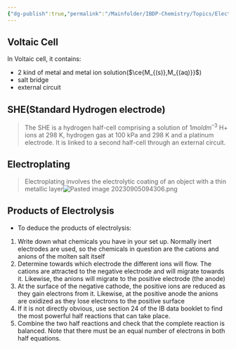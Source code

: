 ```yaml
---
{"dg-publish":true,"permalink":"/Mainfolder/IBDP-Chemistry/Topics/Electrochemical Cells/"}
---
```



## Voltaic Cell
In Voltaic cell, it contains:
- 2 kind of metal and metal ion solution($\ce{M_{(s)},M_{(aq)}}$)
- salt bridge
- external circuit

## SHE(Standard Hydrogen electrode)
>The SHE is a hydrogen half-cell comprising a solution of ﻿﻿$1 mol dm^{–3}$ H+ ions at 298 K, hydrogen gas at 100 kPa and 298 K and a platinum electrode. It is linked to a second half-cell through an external circuit.


## **Electroplating**
>Electroplating involves the electrolytic coating of an object with a thin metallic layer![Pasted image 20230905094306.png](/img/user/%E9%99%84%E4%BB%B6/Pasted%20image%2020230905094306.png)


## **Products of Electrolysis**
- To deduce the products of electrolysis:
1. Write down what chemicals you have in your set up. Normally inert electrodes are used, so the chemicals in question are the cations and anions of the molten salt itself
2. Determine towards which electrode the different ions will flow. The cations are attracted to the negative electrode and will migrate towards it. Likewise, the anions will migrate to the positive electrode (the anode)
3. At the surface of the negative cathode, the positive ions are reduced as they gain electrons from it. Likewise, at the positive anode the anions are oxidized as they lose electrons to the positive surface
4. If it is not directly obvious, use section 24 of the ﻿﻿IB data booklet to find the most powerful half reactions that can take place. 
5. Combine the two half reactions and check that the complete reaction is balanced. Note that there must be an equal number of electrons in both half equations.

